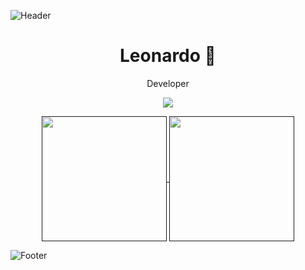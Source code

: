 ![Header](https://i.imgur.com/InS4dn0.png)
<h1 align="center">Leonardo 🌌</h1>
<p align="center">Developer</p>

<p align="center">
  <a href="https://it.linkedin.com/in/leonardo-tozzo/">
    <img src="https://img.shields.io/badge/LinkedIn-0077B5?style=for-the-badge&logo=linkedin&logoColor=white" />
  </a>
</p>

<p align="center">
  <a href="">
    <img height=200 align="center" src="https://github-readme-stats.vercel.app/api?username=Icorebleidd&theme=radical&show_icons=true&hide_border=true&count_private=true" />
  </a>
  <a href="">
    <img height=200 align="center" src="https://github-readme-streak-stats.herokuapp.com/?user=Icorebleidd&theme=radical&hide_border=true" />
  </a>
</p>

![Footer](https://i.imgur.com/ddjIa8X.png)

